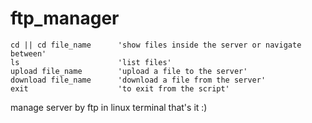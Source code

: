 # ftp_manager

	cd || cd file_name      'show files inside the server or navigate between' 
	ls                      'list files'
	upload file_name        'upload a file to the server'
	download file_name      'download a file from the server'
	exit                    'to exit from the script'
  
  
  manage server by ftp in linux terminal that's it :) 
